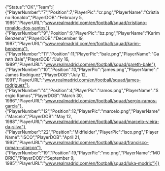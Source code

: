 {"Status":"OK","Team":[
{"PlayerNumber":"7","Position":7,"PlayerPic":"cr.png","PlayerName":"Cristiano Ronaldo","PlayerDOB":"February 5, 1985","PlayerURL":"www.realmadrid.com/en/football/squad/cristiano-ronaldo-dos-santos"},
{"PlayerNumber":"9","Position":9,"PlayerPic":"bz.png","PlayerName":"Karim Benzema","PlayerDOB":"December 19, 1987","PlayerURL":"www.realmadrid.com/en/football/squad/karim-benzema"},
{"PlayerNumber":"11","Position":11,"PlayerPic":"bale.png","PlayerName":"Gareth Bale","PlayerDOB":"July 16, 1989","PlayerURL":"www.realmadrid.com/en/football/squad/gareth-bale"},
{"PlayerNumber":"10","Position":10,"PlayerPic":"james.png","PlayerName":"James Rodriguez","PlayerDOB":"July 12, 1991","PlayerURL":"www.realmadrid.com/en/football/squad/james-rodriguez"},
{"PlayerNumber":"4","Position":4,"PlayerPic":"ramos.png","PlayerName":"Sergio Ramos","PlayerDOB":"March 30, 1986","PlayerURL":"www.realmadrid.com/en/football/squad/sergio-ramos-garcia"},
{"PlayerNumber":"12","Position":12,"PlayerPic":"marcelo.png","PlayerName":"Marcelo","PlayerDOB":"May 12, 1988","PlayerURL":"www.realmadrid.com/en/football/squad/marcelo-vieira-da-silva"},
{"PlayerNumber":"22","Position":"Midfielder","PlayerPic":"isco.png","PlayerName":"ISCO","PlayerDOB":"April 21, 1992","PlayerURL":"www.realmadrid.com/en/football/squad/francisco-roman--alarcon"},
{"PlayerNumber":"19","Position":19,"PlayerPic":"mo.png","PlayerName":"MODRIC","PlayerDOB":"September 9, 1985","PlayerURL":"www.realmadrid.com/en/football/squad/luka-modric"}]}
